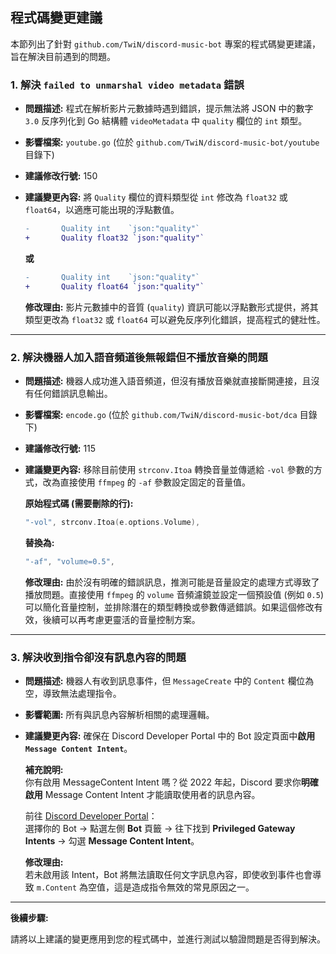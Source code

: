 ## 程式碼變更建議

本節列出了針對 `github.com/TwiN/discord-music-bot` 專案的程式碼變更建議，旨在解決目前遇到的問題。

### 1. 解決 `failed to unmarshal video metadata` 錯誤

* **問題描述:** 程式在解析影片元數據時遇到錯誤，提示無法將 JSON 中的數字 `3.0` 反序列化到 Go 結構體 `videoMetadata` 中 `quality` 欄位的 `int` 類型。
* **影響檔案:** `youtube.go` (位於 `github.com/TwiN/discord-music-bot/youtube` 目錄下)
* **建議修改行號:** 150
* **建議變更內容:** 將 `Quality` 欄位的資料類型從 `int` 修改為 `float32` 或 `float64`，以適應可能出現的浮點數值。

    ```diff
    -       Quality int    `json:"quality"`
    +       Quality float32 `json:"quality"`
    ```

    **或**

    ```diff
    -       Quality int    `json:"quality"`
    +       Quality float64 `json:"quality"`
    ```

    **修改理由:** 影片元數據中的音質 (`quality`) 資訊可能以浮點數形式提供，將其類型更改為 `float32` 或 `float64` 可以避免反序列化錯誤，提高程式的健壯性。

---

### 2. 解決機器人加入語音頻道後無報錯但不播放音樂的問題

* **問題描述:** 機器人成功進入語音頻道，但沒有播放音樂就直接斷開連接，且沒有任何錯誤訊息輸出。
* **影響檔案:** `encode.go` (位於 `github.com/TwiN/discord-music-bot/dca` 目錄下)
* **建議修改行號:** 115
* **建議變更內容:** 移除目前使用 `strconv.Itoa` 轉換音量並傳遞給 `-vol` 參數的方式，改為直接使用 `ffmpeg` 的 `-af` 參數設定固定的音量值。

    **原始程式碼 (需要刪除的行):**

    ```go
    "-vol", strconv.Itoa(e.options.Volume),
    ```

    **替換為:**

    ```go
    "-af", "volume=0.5",
    ```

    **修改理由:** 由於沒有明確的錯誤訊息，推測可能是音量設定的處理方式導致了播放問題。直接使用 `ffmpeg` 的 `volume` 音頻濾鏡並設定一個預設值 (例如 `0.5`) 可以簡化音量控制，並排除潛在的類型轉換或參數傳遞錯誤。如果這個修改有效，後續可以再考慮更靈活的音量控制方案。

---

### 3. 解決收到指令卻沒有訊息內容的問題

* **問題描述:** 機器人有收到訊息事件，但 `MessageCreate` 中的 `Content` 欄位為空，導致無法處理指令。
* **影響範圍:** 所有與訊息內容解析相關的處理邏輯。
* **建議變更內容:** 確保在 Discord Developer Portal 中的 Bot 設定頁面中**啟用 `Message Content Intent`**。

    **補充說明:**  
    你有啟用 MessageContent Intent 嗎？從 2022 年起，Discord 要求你**明確啟用** Message Content Intent 才能讀取使用者的訊息內容。  

    前往 [Discord Developer Portal](https://discord.com/developers/applications)：  
    選擇你的 Bot → 點選左側 **Bot** 頁籤 → 往下找到 **Privileged Gateway Intents** → 勾選 **Message Content Intent**。

    **修改理由:**  
    若未啟用該 Intent，Bot 將無法讀取任何文字訊息內容，即使收到事件也會導致 `m.Content` 為空值，這是造成指令無效的常見原因之一。

---

**後續步驟:**

請將以上建議的變更應用到您的程式碼中，並進行測試以驗證問題是否得到解決。
